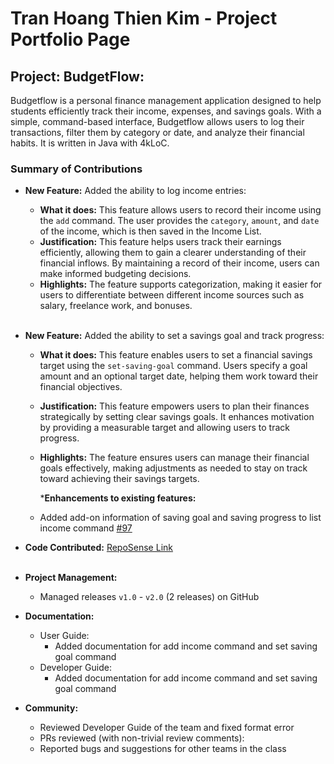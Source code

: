 # Tran Hoang Thien Kim - Project Portfolio Page

## Project: BudgetFlow:
Budgetflow is a personal finance management application designed to help students efficiently track their income,
expenses, and savings goals. With a simple, command-based interface, Budgetflow allows users to log their transactions,
filter them by category or date, and analyze their financial habits. It is written in Java with 4kLoC.

### Summary of Contributions
* __New Feature:__ Added the ability to log income entries:
    * **What it does:** This feature allows users to record their income using the `add` command. The user provides the `category`, `amount`, and `date` of the income, which is then saved in the Income List.
    * **Justification:** This feature helps users track their earnings efficiently, allowing them to gain a clearer understanding of their financial inflows. By maintaining a record of their income, users can make informed budgeting decisions.
    * **Highlights:** The feature supports categorization, making it easier for users to differentiate between different income sources such as salary, freelance work, and bonuses.

    <br>  

* __New Feature:__ Added the ability to set a savings goal and track progress:
    * **What it does:** This feature enables users to set a financial savings target using the `set-saving-goal` command. Users specify a goal amount and an optional target date, helping them work toward their financial objectives.
    * **Justification:** This feature empowers users to plan their finances strategically by setting clear savings goals. It enhances motivation by providing a measurable target and allowing users to track progress.
    * **Highlights:** The feature ensures users can manage their financial goals effectively, making adjustments as needed to stay on track toward achieving their savings targets.

      *__Enhancements to existing features:__
    * Added add-on information of saving goal and saving progress to list income command  [#97](https://github.com/AY2425S2-CS2113-T11a-1/tp/pull/97)
* __Code Contributed:__ [RepoSense Link](https://nus-cs2113-ay2425s2.github.io/tp-dashboard/?search=thienkim&sort=groupTitle&sortWithin=title&timeframe=commit&mergegroup=&groupSelect=groupByRepos&breakdown=true&checkedFileTypes=docs~functional-code~test-code~other&since=2025-02-21)
  <br><br>
* __Project Management:__
    * Managed releases `v1.0` - `v2.0` (2 releases) on GitHub
      <br>
* __Documentation:__
    * User Guide:
        * Added documentation for add income command and set saving goal command 
    * Developer Guide:
        * Added documentation for add income command and set saving goal command 
          <br>
* __Community:__
    * Reviewed Developer Guide of the team and fixed format error
    * PRs reviewed (with non-trivial review comments):
    * Reported bugs and suggestions for other teams in the class